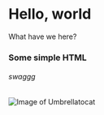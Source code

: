 # Hello, world
What have we here?
### Some simple HTML
###### swaggg
![Image of Umbrellatocat](https://github.com/taliandr4/skills-communicate-using-markdown/assets/149640429/dbc5e247-3ffc-4980-8c26-89f18c8617ff)

